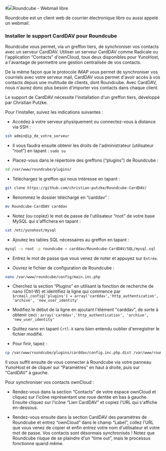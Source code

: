 #<img src="https://yunohost.org/images/roundcube.png">Roundcube - Webmail libre

Roundcube est un client web de courrier électronique libre ou aussi appelé un webmail.



### Installer le support CardDAV pour Roundcube

Roundcube vous permet, via un greffon tiers, de synchroniser vos contacts avec un serveur CardDAV. Utiliser un serveur CardDAV comme Radicale ou l'application “Contacts” d'ownCloud, tous deux disponibles pour YunoHost, a l'avantage de permettre une gestion centralisée de vos contacts. 

De la même façon que le protocole IMAP vous permet de synchroniser vos courriels avec votre serveur mail, CardDAV vous permet d'avoir accès à vos contacts depuis une multitude de clients, dont Roundcube. Avec CardDAV, nous n'aurez donc plus besoin d'importer vos contacts dans chaque client.

Le support de CardDAV nécessite l'installation d'un greffon tiers, développé par Christian Putzke.

Pour l'installer, suivez les indications suivantes :

* Accédez à votre serveur physiquement ou connectez-vous à distance via SSH : 
```bash
ssh admin@ip_de_votre_serveur
```

* Il vous faudra ensuite obtenir les droits de l'administrateur (utilisateur “root”) en tapant : `sudo su`

* Placez-vous dans le répertoire des greffons (“plugins”) de Roundcube :
```bash
cd /var/www/roundcube/plugins/
```

* Téléchargez le greffon qui nous intéresse en tapant :
```bash
git clone https://github.com/christian-putzke/Roundcube-CardDAV/
```

* Renommez le dossier téléchargé en “carddav” : 
```bash
mv Roundcube-CardDAV carddav
```

* Notez (ou copiez) le mot de passe de l'utilisateur “root” de votre base MySQL qui s'affichera en tapant :
```bash
cat /etc/yunohost/mysql
```

* Ajoutez les tables SQL nécessaires au greffon en tapant :
```bash
mysql -u root -p roundcube < carddav/Roundcube-CardDAV/SQL/mysql.sql
```

* Entrez le mot de passe que vous venez de noter et appuyez sur `Entrée`.

* Ouvrez le fichier de configuration de Roundcube :
```bash
nano /var/www/roundcube/config/main.inc.php
```

* Cherchez la section “Plugins” en utilisant la fonction de recherche de nano (Ctrl-W) et identifiez la ligne qui commence par `$rcmail_config['plugins'] = array('carddav','http_authentication', 'archive', 'new_user_identity'` 

* Modifiez le début de la ligne en ajoutant l'élément "carddav", de sorte à obtenir ceci : `array('carddav','http_authentication', 'archive', 'new_user_identity'`

* Quittez nano en tapant `Crtl-X` sans bien entendu oublier d'enregistrer le fichier modifié.

* Pour finir, tapez :
```bash
cp /var/www/roundcube/plugins/carddav/config.inc.php.dist /var/www/roundcube/plugins/carddav/config.inc.php
```

Il vous suffit ensuite de vous connecter à Roundcube via votre panneau YunoHost et de cliquer sur “Paramètres” en haut à droite, puis sur “CardDAV” à gauche.

Pour synchroniser vos contacts ownCloud :

* Rendez-vous dans la section “Contacts” de votre espace ownCloud et cliquez sur l'icône représentant une roue dentée en bas à gauche. Ensuite cliquez sur l'icône “Lien CardDAV” et copiez l'URL qui s'affiche en-dessous.

* Rendez-vous ensuite dans la section CardDAV des paramètres de Roundcube et entrez “ownCloud” dans le champ “Label”, collez l'URL que vous venez de copier et enfin entrez votre nom d'utilisateur et votre mot de passe. Vos contacts sont désormais synchronisés ! Notez que Roundcube risque de se plaindre d'un “time out”, mais le processus fonctionne quand même.








